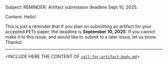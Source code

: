 Subject: REMINDER: Artifact submission deadline Sept 10, 2025.

Content: Hello!

This is just a reminder that if you plan on submitting an artifact for your
accepted PETs paper, the deadline is **September 10, 2025**. If you cannot make
it to this issue, and would like to submit to a later issue, let us know.
Thanks!

---

<INCLUDE HERE THE CONTENT OF [`call-for-artifact-body.md`](call-for-artifact-body.md)>
